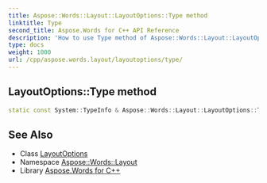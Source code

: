 ```yaml
---
title: Aspose::Words::Layout::LayoutOptions::Type method
linktitle: Type
second_title: Aspose.Words for C++ API Reference
description: 'How to use Type method of Aspose::Words::Layout::LayoutOptions class in C++.'
type: docs
weight: 1000
url: /cpp/aspose.words.layout/layoutoptions/type/
---
```

## LayoutOptions::Type method




```cpp
static const System::TypeInfo & Aspose::Words::Layout::LayoutOptions::Type()
```

## See Also

* Class [LayoutOptions](../)
* Namespace [Aspose::Words::Layout](../../)
* Library [Aspose.Words for C++](../../../)
